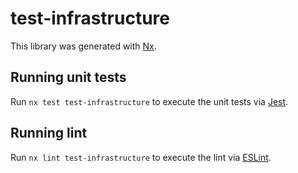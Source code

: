 # test-infrastructure

This library was generated with [Nx](https://nx.dev).

## Running unit tests

Run `nx test test-infrastructure` to execute the unit tests via [Jest](https://jestjs.io).

## Running lint

Run `nx lint test-infrastructure` to execute the lint via [ESLint](https://eslint.org/).
